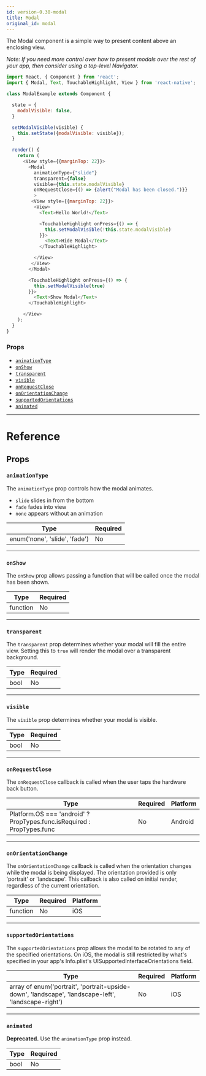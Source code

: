 ```yaml
---
id: version-0.38-modal
title: Modal
original_id: modal
---
```

The Modal component is a simple way to present content above an enclosing view.

_Note: If you need more control over how to present modals over the rest of your app,
then consider using a top-level Navigator._

```javascript
import React, { Component } from 'react';
import { Modal, Text, TouchableHighlight, View } from 'react-native';

class ModalExample extends Component {

  state = {
    modalVisible: false,
  }

  setModalVisible(visible) {
    this.setState({modalVisible: visible});
  }

  render() {
    return (
      <View style={{marginTop: 22}}>
        <Modal
          animationType={"slide"}
          transparent={false}
          visible={this.state.modalVisible}
          onRequestClose={() => {alert("Modal has been closed.")}}
          >
         <View style={{marginTop: 22}}>
          <View>
            <Text>Hello World!</Text>

            <TouchableHighlight onPress={() => {
              this.setModalVisible(!this.state.modalVisible)
            }}>
              <Text>Hide Modal</Text>
            </TouchableHighlight>

          </View>
         </View>
        </Modal>

        <TouchableHighlight onPress={() => {
          this.setModalVisible(true)
        }}>
          <Text>Show Modal</Text>
        </TouchableHighlight>

      </View>
    );
  }
}
```

### Props

- [`animationType`](modal.md#animationtype)
- [`onShow`](modal.md#onshow)
- [`transparent`](modal.md#transparent)
- [`visible`](modal.md#visible)
- [`onRequestClose`](modal.md#onrequestclose)
- [`onOrientationChange`](modal.md#onorientationchange)
- [`supportedOrientations`](modal.md#supportedorientations)
- [`animated`](modal.md#animated)






---

# Reference

## Props

### `animationType`

The `animationType` prop controls how the modal animates.

- `slide` slides in from the bottom
- `fade` fades into view
- `none` appears without an animation

| Type | Required |
| - | - |
| enum('none', 'slide', 'fade') | No |




---

### `onShow`

The `onShow` prop allows passing a function that will be called once the modal has been shown.

| Type | Required |
| - | - |
| function | No |




---

### `transparent`

The `transparent` prop determines whether your modal will fill the entire view. Setting this to `true` will render the modal over a transparent background.

| Type | Required |
| - | - |
| bool | No |




---

### `visible`

The `visible` prop determines whether your modal is visible.

| Type | Required |
| - | - |
| bool | No |




---

### `onRequestClose`

The `onRequestClose` callback is called when the user taps the hardware back button.


| Type | Required | Platform |
| - | - | - |
| Platform.OS === 'android' ? PropTypes.func.isRequired : PropTypes.func | No | Android  |




---

### `onOrientationChange`

The `onOrientationChange` callback is called when the orientation changes while the modal is being displayed.
The orientation provided is only 'portrait' or 'landscape'. This callback is also called on initial render, regardless of the current orientation.


| Type | Required | Platform |
| - | - | - |
| function | No | iOS  |




---

### `supportedOrientations`

The `supportedOrientations` prop allows the modal to be rotated to any of the specified orientations.
On iOS, the modal is still restricted by what's specified in your app's Info.plist's UISupportedInterfaceOrientations field.


| Type | Required | Platform |
| - | - | - |
| array of enum('portrait', 'portrait-upside-down', 'landscape', 'landscape-left', 'landscape-right') | No | iOS  |




---

### `animated`

**Deprecated.** Use the `animationType` prop instead.



| Type | Required |
| - | - |
| bool | No |






